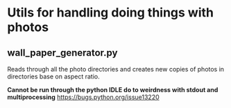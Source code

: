 # Utils for handling doing things with photos

##  wall_paper_generator.py
Reads through all the photo directories and creates new copies of photos in directories base on aspect ratio.

**Cannot be run through the python IDLE do to weirdness with stdout and multiprocessing**
https://bugs.python.org/issue13220